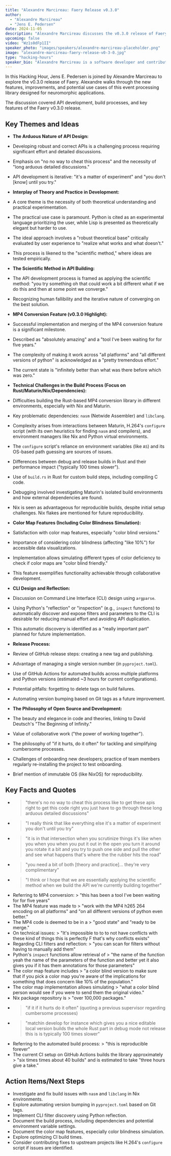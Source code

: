 ```yaml
---
title: "Alexandre Marcireau: Faery Release v0.3.0"
author:
  - "Alexandre Marcireau"
  - "Jens E. Pedersen"
date: 2024-11-05
description: "Alexandre Marcireau discusses the v0.3.0 release of Faery, an event processing library, in this Hacking Hour session."
upcoming: false
video: "Wz1s0dFp1II"
speaker_photo: "images/speakers/alexandre-marcireau-placeholder.png"
image: "alexandre-marcireau-faery-release-v0-3-0.jpg"
type: "hacking-hours"
speaker_bio: "Alexandre Marcireau is a software developer and contributor in the neuromorphic computing space, known for his work on the Faery event processing library."
---
```


In this Hacking Hour, Jens E. Pedersen is joined by Alexandre Marcireau to explore the v0.3.0 release of Faery. Alexandre walks through the new features, improvements, and potential use cases of this event processing library designed for neuromorphic applications.

The discussion covered API development, build processes, and key features of the Faery v0.3.0 release.

## Key Themes and Ideas

*   **The Arduous Nature of API Design:**
  *   Developing robust and correct APIs is a challenging process requiring significant effort and detailed discussions.
  *   Emphasis on "no no way to cheat this process" and the necessity of "long arduous detailed discussions."
  *   API development is iterative: "it's a matter of experiment" and "you don't [know] until you try."

*   **Interplay of Theory and Practice in Development:**
  *   A core theme is the necessity of both theoretical understanding and practical experimentation.
  *   The practical use case is paramount. Python is cited as an experimental language prioritizing the user, while Lisp is presented as theoretically elegant but harder to use.
  *   The ideal approach involves a "robust theoretical base" critically evaluated by user experience to "realize what works and what doesn't."
  *   This process is likened to the "scientific method," where ideas are tested empirically.

*   **The Scientific Method in API Building:**
  *   The API development process is framed as applying the scientific method: "you try something oh that could work a bit different what if we do this and then at some point we converge."
  *   Recognizing human fallibility and the iterative nature of converging on the best solution.

*   **MP4 Conversion Feature (v0.3.0 Highlight):**
  *   Successful implementation and merging of the MP4 conversion feature is a significant milestone.
  *   Described as "absolutely amazing" and a "tool I've been waiting for for five years."
  *   The complexity of making it work across "all platforms" and "all different versions of python" is acknowledged as a "pretty tremendous effort."
  *   The current state is "infinitely better than what was there before which was zero."

*   **Technical Challenges in the Build Process (Focus on Rust/Maturin/Nix/Dependencies):**
  *   Difficulties building the Rust-based MP4 conversion library in different environments, especially with Nix and Maturin.
  *   Key problematic dependencies: `nasm` (Netwide Assembler) and `libclang`.
  *   Complexity arises from interactions between Maturin, H.264's `configure` script (with its own heuristics for finding `nasm` and compilers), and environment managers like Nix and Python virtual environments.
  *   The `configure` script's reliance on environment variables (like `AS`) and its OS-based path guessing are sources of issues.
  *   Differences between debug and release builds in Rust and their performance impact ("typically 100 times slower").
  *   Use of `build.rs` in Rust for custom build steps, including compiling C code.
  *   Debugging involved investigating Maturin's isolated build environments and how external dependencies are found.
  *   Nix is seen as advantageous for reproducible builds, despite initial setup challenges. Nix flakes are mentioned for future reproducibility.

*   **Color Map Features (Including Color Blindness Simulation):**
  *   Satisfaction with color map features, especially "color blind versions."
  *   Importance of considering color blindness (affecting "like 10%") for accessible data visualizations.
  *   Implementation allows simulating different types of color deficiency to check if color maps are "color blind friendly."
  *   This feature exemplifies functionality achievable through collaborative development.

*   **CLI Design and Reflection:**
  *   Discussion on Command Line Interface (CLI) design using `argparse`.
  *   Using Python's "reflection" or "inspection" (e.g., `inspect` functions) to automatically discover and expose filters and parameters to the CLI is desirable for reducing manual effort and avoiding API duplication.
  *   This automatic discovery is identified as a "really important part" planned for future implementation.

*   **Release Process:**
  *   Review of GitHub release steps: creating a new tag and publishing.
  *   Advantage of managing a single version number (in `pyproject.toml`).
  *   Use of GitHub Actions for automated builds across multiple platforms and Python versions (estimated ~3 hours for current configurations).
  *   Potential pitfalls: forgetting to delete tags on build failures.
  *   Automating version bumping based on Git tags as a future improvement.

*   **The Philosophy of Open Source and Development:**
  *   The beauty and elegance in code and theories, linking to David Deutsch's "The Beginning of Infinity."
  *   Value of collaborative work ("the power of working together").
  *   The philosophy of "if it hurts, do it often" for tackling and simplifying cumbersome processes.
  *   Challenges of onboarding new developers; practice of team members regularly re-installing the project to test onboarding.
  *   Brief mention of immutable OS (like NixOS) for reproducibility.

## Key Facts and Quotes

*   > "there's no no way to cheat this process like to get these apis right to get this code right you just have to go through these long arduous detailed discussions"
*   > "I really think that like everything else it's a matter of experiment you don't until you try"
*   > "it is in that intersection when you scrutinize things it's like when you when you when you put it out in the open you turn it around you rotate it a bit and you try to push one side and pull the other and see what happens that's where the the rubber hits the road"
*   > "you need a bit of both [theory and practice]... they're very complimentary"
*   > "I think or I hope that we are essentially applying the scientific method when we build the API we're currently building together"
*   Referring to MP4 conversion: > "this has been a tool I've been waiting for for five years"
*   The MP4 feature was made to > "work with the MP4 h265 264 encoding on all platforms" and "on all different versions of python even better."
*   The MP4 code is deemed to be in a > "good state" and "ready to be merge."
*   On technical issues: > "It's impossible to to to not have conflicts with these kind of things this is perfectly F that's why conflicts exists"
*   Regarding CLI filters and reflection: > "you can scan for filters without having to manually add them"
*   Python's `inspect` functions allow retrieval of > "the name of the function yeah the name of the parameters of the function and better yet it also gives you if it has them annotations for those parameters"
*   The color map feature includes > "a color blind version to make sure that if you pick a color map you're aware of the implications for something that does concern like 10% of the population."
*   The color map implementation allows simulating > "what a color blind person would see if you were to send them the original video."
*   Nix package repository is > "over 100,000 packages."
*   > "if it if it hurts do it often" (quoting a previous supervisor regarding cumbersome processes)
*   > "matchin develop for instance which gives you a nice editable local version builds the whole Rust part in debug mode not release this is is typically 100 times slower"
*   Referring to the automated build process: > "this is reproducible forever"
*   The current CI setup on GitHub Actions builds the library approximately > "six times times about 40 builds" and is estimated to take "three hours give a take."

## Action Items/Next Steps

*   Investigate and fix build issues with `nasm` and `libclang` in Nix environments.
*   Explore automating version bumping in `pyproject.toml` based on Git tags.
*   Implement CLI filter discovery using Python reflection.
*   Document the build process, including dependencies and potential environment variable settings.
*   Document the color map features, especially color blindness simulation.
*   Explore optimizing CI build times.
*   Consider contributing fixes to upstream projects like H.264's `configure` script if issues are identified.
